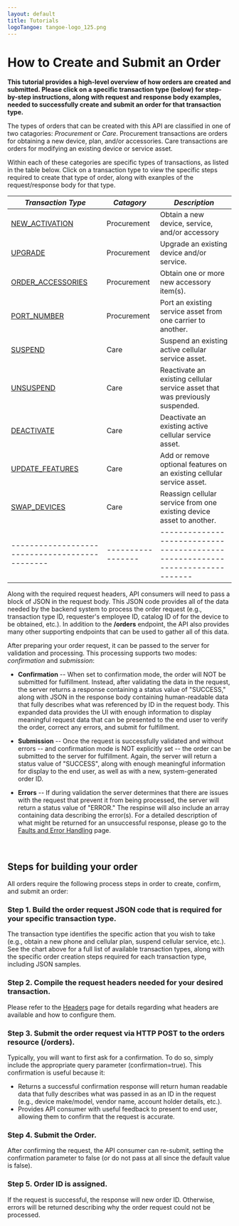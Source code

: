 ```yaml
---
layout: default
title: Tutorials
logoTangoe: tangoe-logo_125.png
---
```


# How to Create and Submit an Order

**This tutorial provides a high-level overview of how orders are created and submitted. Please click on a specific transaction type (below) for step-by-step instructions, along with request and response body examples, needed to successfully create and submit an order for that transaction type.**
<br/>

The types of orders that can be created with this API are classified in one of two catagories: *Procurement* or *Care*. Procurement transactions are orders for obtaining a new device, plan, and/or accessories. Care transactions are orders for modifying an existing device or service asset. 

Within each of these categories are specific types of transactions, as listed in the table below. Click on a transaction type to view the specific steps required to create that type of order, along with exanples of the request/response body for that type.


| ***Transaction Type*** 								| ***Catagory*** 	| ***Description*** 															|
| ----------------------------------------------		| ----------------- | ----------------------------------------------------------------------------- |
| [NEW_ACTIVATION](/tutorials/orders/new_activation/)	| Procurement 		| Obtain a new device, service, and/or accessory 								|
| [UPGRADE](/tutorials/orders/upgrade/)					| Procurement 		| Upgrade an existing device and/or service.									|
| [ORDER_ACCESSORIES](/tutorials/orders/order_accessories/) | Procurement 		| Obtain one or more new accessory item(s).  									|
| [PORT_NUMBER](/tutorials/orders/port_number/) 		| Procurement 		| Port an existing service asset from one carrier to another. 					|
| [SUSPEND](/tutorials/orders/suspend/)	 				| Care 				| Suspend an existing active cellular service asset.							|
| [UNSUSPEND](/tutorials/orders/unsuspend/) 	 		| Care 				| Reactivate an existing cellular service asset that was previously suspended. 	|
| [DEACTIVATE](/tutorials/orders/deactivate/) 	 		| Care 				| Deactivate an existing active cellular service asset.							|
| [UPDATE_FEATURES](/tutorials/orders/update_features/)	| Care 				| Add or remove optional features on an existing cellular service asset. 		|
| [SWAP_DEVICES](/tutorials/orders/swap_devices/) 		| Care 				| Reassign cellular service from one existing device asset to another. 			|	
| ----------------------------------------------		| ----------------- | ----------------------------------------------------------------------------- |


Along with the required request headers, API consumers will need to pass a block of JSON in the request body. This JSON code provides all of the data needed by the backend system to process the order request (e.g., transaction type ID, requester's employee ID, catalog ID of for the device to be obtained, etc.). In addition to the **/orders** endpoint, the API also provides many other supporting endpoints that can be used to gather all of this data.

After preparing your order request, it can be passed to the server for validation and processing. This processing supports two modes: *confirmation* and *submission*:

* **Confirmation** -- When set to confirmation mode, the order will NOT be submitted for fulfillment. Instead, after validating the data in the request, the server returns a response containing a status value of "SUCCESS," along with JSON in the response body containing human-readable data that fully describes what was referenced by ID in the request body. This expanded data provides the UI with enough information to display meaningful request data that can be presented to the end user to verify the order, correct any errors, and submit for fulfillment.

* **Submission** -- Once the request is successfully validated and without errors -- and confirmation mode is NOT explicitly set -- the order can be submitted to the server for fulfillment. Again, the server will return a status value of "SUCCESS", along with enough meaningful information for display to the end user, as well as with a new, system-generated order ID.

* **Errors** -- If during validation the server determines that there are issues with the request that prevent it from being processed, the server will return a status value of "ERROR." The respinse will also include an array containing data describing the error(s). For a detailed description of what might be returned for an unsuccessful response, please go to the [Faults and Error Handling](/concepts/errors/) page.
<br />


## Steps for building your order


All orders require the following process steps in order to create, confirm, and submit an order:

### Step 1. Build the order request JSON code that is required for your specific transaction type.
The transaction type identifies the specific action that you wish to take (e.g., obtain a new phone and cellular plan, suspend cellular service, etc.). See the chart above for a full list of available transaction types, along with the specific order creation steps required for each transaction type, including JSON samples.
 
### Step 2. Compile the request headers needed for your desired transaction.
Please refer to the [Headers](/concepts/headers/) page for details regarding what headers are available and how to configure them.

### Step 3. Submit the order request via HTTP POST to the orders resource (/orders).
Typically, you will want to first ask for a confirmation. To do so, simply include the appropriate query parameter (confirmation=true). This confirmation is useful because it:

* Returns a successful confirmation response will return  human readable data that fully describes what was passed in as an ID in the request (e.g., device make/model, vendor name, account holder details, etc.).
* Provides API consumer with useful feedback to present to end user, allowing them to confirm that the request is accurate.

### Step 4. Submit the Order.
After confirming the request, the API consumer can re-submit, setting the confirmation parameter to false (or do not pass at all since the default value is false). 

### Step 5. Order ID is assigned.
If the request is successful, the response will new order ID. Otherwise, errors will be returned describing why the order request could not be processed.



